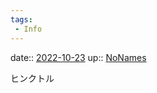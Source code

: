 ```yaml
---
tags:
 - Info
---
```


date:: [2022-10-23](Daily_Note/2022-10-23.md)
up:: [NoNames](Bar/Novel/Chaos/NoNames.md)

ヒンクトル